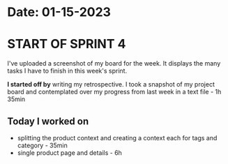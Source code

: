 # Date: 01-15-2023

# START OF SPRINT 4

I've uploaded a screenshot of my board for the week. It displays the many tasks I have to finish in this week's sprint.

**I started off by** writing my retrospective. I took a snapshot of my project board and contemplated over my progress from last week in a text file - 1h 35min

**Today I worked on** 
-
- splitting the product context and creating a context each for tags and category - 35min
- single product page and details - 6h